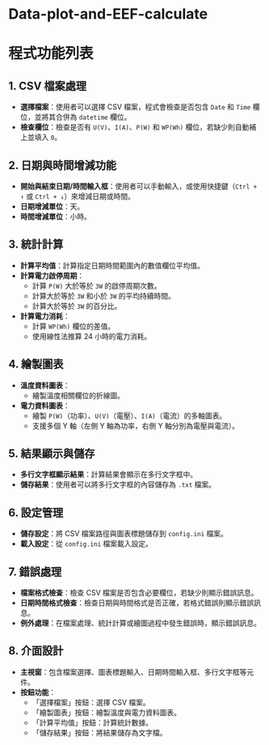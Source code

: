 # Data-plot-and-EEF-calculate
# 程式功能列表

## 1. CSV 檔案處理
- **選擇檔案**：使用者可以選擇 CSV 檔案，程式會檢查是否包含 `Date` 和 `Time` 欄位，並將其合併為 `datetime` 欄位。
- **檢查欄位**：檢查是否有 `U(V)`、`I(A)`、`P(W)` 和 `WP(Wh)` 欄位，若缺少則自動補上並填入 `0`。

## 2. 日期與時間增減功能
- **開始與結束日期/時間輸入框**：使用者可以手動輸入，或使用快捷鍵（`Ctrl + ↑` 或 `Ctrl + ↓`）來增減日期或時間。
- **日期增減單位**：天。
- **時間增減單位**：小時。

## 3. 統計計算
- **計算平均值**：計算指定日期時間範圍內的數值欄位平均值。
- **計算電力啟停周期**：
  - 計算 `P(W)` 大於等於 `3W` 的啟停周期次數。
  - 計算大於等於 `3W` 和小於 `3W` 的平均持續時間。
  - 計算大於等於 `3W` 的百分比。
- **計算電力消耗**：
  - 計算 `WP(Wh)` 欄位的差值。
  - 使用線性法推算 24 小時的電力消耗。

## 4. 繪製圖表
- **溫度資料圖表**：
  - 繪製溫度相關欄位的折線圖。
- **電力資料圖表**：
  - 繪製 `P(W)`（功率）、`U(V)`（電壓）、`I(A)`（電流）的多軸圖表。
  - 支援多個 Y 軸（左側 Y 軸為功率，右側 Y 軸分別為電壓與電流）。

## 5. 結果顯示與儲存
- **多行文字框顯示結果**：計算結果會顯示在多行文字框中。
- **儲存結果**：使用者可以將多行文字框的內容儲存為 `.txt` 檔案。

## 6. 設定管理
- **儲存設定**：將 CSV 檔案路徑與圖表標題儲存到 `config.ini` 檔案。
- **載入設定**：從 `config.ini` 檔案載入設定。

## 7. 錯誤處理
- **檔案格式檢查**：檢查 CSV 檔案是否包含必要欄位，若缺少則顯示錯誤訊息。
- **日期時間格式檢查**：檢查日期與時間格式是否正確，若格式錯誤則顯示錯誤訊息。
- **例外處理**：在檔案處理、統計計算或繪圖過程中發生錯誤時，顯示錯誤訊息。

## 8. 介面設計
- **主視窗**：包含檔案選擇、圖表標題輸入、日期時間輸入框、多行文字框等元件。
- **按鈕功能**：
  - 「選擇檔案」按鈕：選擇 CSV 檔案。
  - 「繪製圖表」按鈕：繪製溫度與電力資料圖表。
  - 「計算平均值」按鈕：計算統計數據。
  - 「儲存結果」按鈕：將結果儲存為文字檔。
